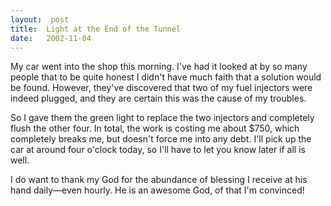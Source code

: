 ```yaml
---
layout:  post
title:  Light at the End of the Tunnel
date:   2002-11-04
---
```


My car went into the shop this morning. I've had it looked at by so many people that to be quite honest I didn't have much faith that a solution would be found. However, they've discovered that two of my fuel injectors were indeed plugged, and they are certain this was the cause of my troubles.

So I gave them the green light to replace the two injectors and completely flush the other four. In total, the work is costing me about $750, which completely breaks me, but doesn't force me into any debt. I'll pick up the car at around four o'clock today, so I'll have to let you know later if all is well.

I do want to thank my God for the abundance of blessing I receive at his hand daily—even hourly. He is an awesome God, of that I'm convinced!